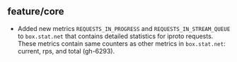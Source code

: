 ## feature/core

 * Added new metrics `REQUESTS_IN_PROGRESS` and `REQUESTS_IN_STREAM_QUEUE`
   to `box.stat.net` that contains detailed statistics for iproto requests.
   These metrics contain same counters as other metrics in `box.stat.net`:
   current, rps, and total (gh-6293).
